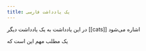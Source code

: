 ```yaml
---
title: یک یادداشت فارسی
---
```


در این یادداشت به یک یادداشت دیگر [[cats]] اشاره می‌شود

یک مطلب مهم این است که